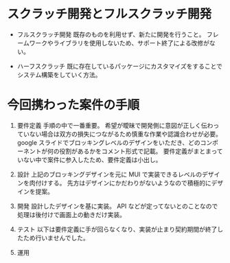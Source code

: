 # スクラッチ開発とフルスクラッチ開発

- フルスクラッチ開発
  既存のものを利用せず、新たに開発を行うこと。
  フレームワークやライブラリを使用しないため、サポート終了による改修がない。

- ハーフスクラッチ
  既に存在しているパッケージにカスタマイズをすることでシステム構築をしていく方法。

# 今回携わった案件の手順

1. 要件定義
   手順の中で一番重要。
   希望が曖昧で開発側に意図が正しく伝わっていない場合は双方の損失につながるため慎重な作業や認識合わせが必要。
   google スライドでブロッキングレベルのデザインをいただき、どのコンポーネントが何の役割があるかをコメント形式で記載。
   要件定義がまとまっていない中で案件に参入したため、要件定義は小出し。

2. 設計
   上記のブロッキングデザインを元に MUI で実装できるレベルのデザインを肉付けする。
   先方はデザインにかだわりがないようなので積極的にデザインを提案。

3. 開発
   設計したデザインを基に実装。
   API などが定ってないとのことなので処理は後付けで画面上の動きだけ実装。

4. テスト
   以下は要件定義に手が回らなくなり、実装が止まり契約期間が終了したため行いませんでした。

5. 運用
